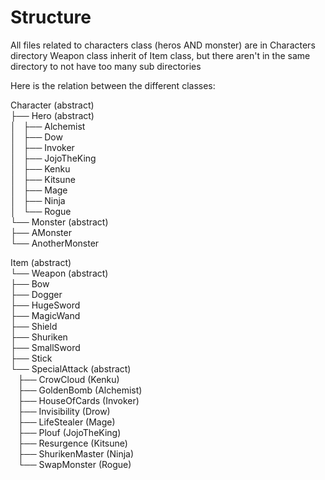 # Structure

All files related to characters class (heros AND monster) are in Characters directory
Weapon class inherit of Item class, but there aren't in the same directory to not have too many sub directories

Here is the relation between the different classes:

Character (abstract)   
├── Hero (abstract)   
│   ├── Alchemist   
│   ├── Dow   
│   ├── Invoker   
│   ├── JojoTheKing   
│   ├── Kenku   
│   ├── Kitsune   
│   ├── Mage   
│   ├── Ninja   
│   └── Rogue   
└── Monster (abstract)   
   ├── AMonster   
   └── AnotherMonster   

Item (abstract)   
└── Weapon (abstract)   
    ├── Bow   
    ├── Dogger   
    ├── HugeSword   
    ├── MagicWand   
    ├── Shield   
    ├── Shuriken   
    ├── SmallSword   
    ├── Stick   
    └── SpecialAttack (abstract)   
        ├── CrowCloud (Kenku)   
        ├── GoldenBomb (Alchemist)   
        ├── HouseOfCards (Invoker)   
        ├── Invisibility (Drow)   
        ├── LifeStealer (Mage)   
        ├── Plouf (JojoTheKing)   
        ├── Resurgence (Kitsune)   
        ├── ShurikenMaster (Ninja)   
        └── SwapMonster (Rogue)

